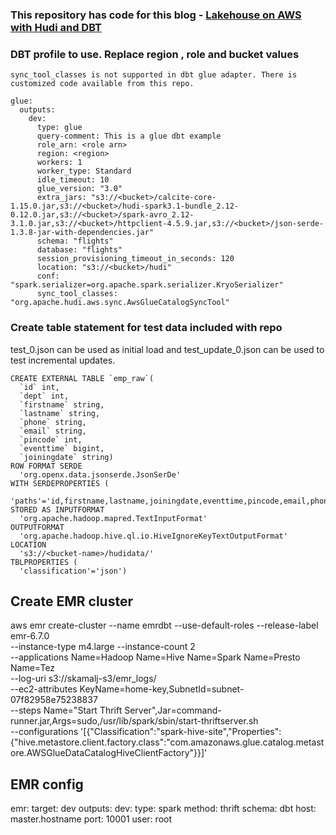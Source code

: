 ### This repository has code for this blog - [Lakehouse on AWS with Hudi and DBT](https://www.kamalsblog.com/2022/09/data-lakehouse-on-aws-with-hudi-and-dbt.html)


### DBT profile to use.  Replace region , role and bucket values
``
sync_tool_classes is not supported in dbt glue adapter. There is customized code available from this repo.
``
```
glue:
  outputs:
    dev:
      type: glue
      query-comment: This is a glue dbt example
      role_arn: <role arn>
      region: <region>
      workers: 1
      worker_type: Standard
      idle_timeout: 10
      glue_version: "3.0"
      extra_jars: "s3://<bucket>/calcite-core-1.15.0.jar,s3://<bucket>/hudi-spark3.1-bundle_2.12-0.12.0.jar,s3://<bucket>/spark-avro_2.12-3.1.0.jar,s3://<bucket>/httpclient-4.5.9.jar,s3://<bucket>/json-serde-1.3.8-jar-with-dependencies.jar"
      schema: "flights"
      database: "flights"
      session_provisioning_timeout_in_seconds: 120
      location: "s3://<bucket>/hudi"
      conf: "spark.serializer=org.apache.spark.serializer.KryoSerializer"
      sync_tool_classes: "org.apache.hudi.aws.sync.AwsGlueCatalogSyncTool"
```

### Create table statement for test data included with repo
test_0.json can be used as initial load and test_update_0.json can be used to test incremental updates.
```
CREATE EXTERNAL TABLE `emp_raw`(
  `id` int,
  `dept` int,
  `firstname` string,
  `lastname` string,
  `phone` string,
  `email` string,
  `pincode` int,
  `eventtime` bigint,
  `joiningdate` string)
ROW FORMAT SERDE 
  'org.openx.data.jsonserde.JsonSerDe' 
WITH SERDEPROPERTIES ( 
  'paths'='id,firstname,lastname,joiningdate,eventtime,pincode,email,phone') 
STORED AS INPUTFORMAT 
  'org.apache.hadoop.mapred.TextInputFormat' 
OUTPUTFORMAT 
  'org.apache.hadoop.hive.ql.io.HiveIgnoreKeyTextOutputFormat'
LOCATION
  's3://<bucket-name>/hudidata/'
TBLPROPERTIES (
  'classification'='json')
```

## Create EMR cluster
aws emr create-cluster --name emrdbt  --use-default-roles --release-label emr-6.7.0 \
--instance-type m4.large --instance-count 2 \
--applications Name=Hadoop Name=Hive Name=Spark Name=Presto Name=Tez \
--log-uri s3://skamalj-s3/emr_logs/ \
--ec2-attributes KeyName=home-key,SubnetId=subnet-07f82958e75238837 \
--steps Name="Start Thrift Server",Jar=command-runner.jar,Args=sudo,/usr/lib/spark/sbin/start-thriftserver.sh \
--configurations '[{"Classification":"spark-hive-site","Properties":{"hive.metastore.client.factory.class":"com.amazonaws.glue.catalog.metastore.AWSGlueDataCatalogHiveClientFactory"}}]'

## EMR config
emr:
 target: dev
 outputs:
  dev:
   type: spark
   method: thrift
   schema: dbt
   host: master.hostname
   port: 10001
   user: root
